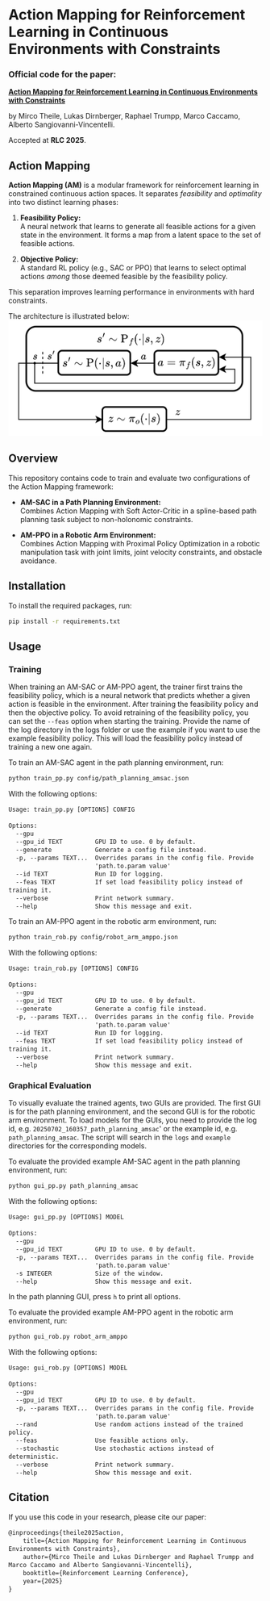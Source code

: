 # Action Mapping for Reinforcement Learning in Continuous Environments with Constraints

### Official code for the paper:

**[Action Mapping for Reinforcement Learning in Continuous Environments with Constraints](https://openreview.net/forum?id=3oSauSj0Wk)**

by Mirco Theile, Lukas Dirnberger, Raphael Trumpp, Marco Caccamo, Alberto Sangiovanni-Vincentelli.

Accepted at **RLC 2025**.

## Action Mapping

**Action Mapping (AM)** is a modular framework for reinforcement learning in constrained continuous action spaces. It separates *feasibility* and *optimality* into two distinct learning phases:

1. **Feasibility Policy:**  
   A neural network that learns to generate all feasible actions for a given state in the environment. It forms a map from a latent space to the set of feasible actions.

2. **Objective Policy:**  
   A standard RL policy (e.g., SAC or PPO) that learns to select optimal actions *among* those deemed feasible by the feasibility policy.

This separation improves learning performance in environments with hard constraints.

The architecture is illustrated below:  
![Action Mapping Architecture](am_arch.png)


## Overview

This repository contains code to train and evaluate two configurations of the Action Mapping framework:

- **AM-SAC in a Path Planning Environment:**  
  Combines Action Mapping with Soft Actor-Critic in a spline-based path planning task subject to non-holonomic constraints.

- **AM-PPO in a Robotic Arm Environment:**  
  Combines Action Mapping with Proximal Policy Optimization in a robotic manipulation task with joint limits, joint velocity constraints, and obstacle avoidance.

## Installation
To install the required packages, run:
```bash
pip install -r requirements.txt
```
## Usage
### Training
When training an AM-SAC or AM-PPO agent, the trainer first trains the feasibility policy, which is a neural network that predicts whether a given action is feasible in the environment. After training the feasibility policy and then the objective policy. 
To avoid retraining of the feasibility policy, you can set the `--feas` option when starting the training. Provide the name of the log directory in the logs folder or use the example if you want to use the example feasibility policy. 
This will load the feasibility policy instead of training a new one again.

To train an AM-SAC agent in the path planning environment, run:
```bash
python train_pp.py config/path_planning_amsac.json
```
With the following options:
```
Usage: train_pp.py [OPTIONS] CONFIG

Options:
  --gpu
  --gpu_id TEXT         GPU ID to use. 0 by default.
  --generate            Generate a config file instead.
  -p, --params TEXT...  Overrides params in the config file. Provide
                        'path.to.param value'
  --id TEXT             Run ID for logging.
  --feas TEXT           If set load feasibility policy instead of training it.
  --verbose             Print network summary.
  --help                Show this message and exit.
```

To train an AM-PPO agent in the robotic arm environment, run:
```bash
python train_rob.py config/robot_arm_amppo.json
```
With the following options:
```
Usage: train_rob.py [OPTIONS] CONFIG

Options:
  --gpu
  --gpu_id TEXT         GPU ID to use. 0 by default.
  --generate            Generate a config file instead.
  -p, --params TEXT...  Overrides params in the config file. Provide
                        'path.to.param value'
  --id TEXT             Run ID for logging.
  --feas TEXT           If set load feasibility policy instead of training it.
  --verbose             Print network summary.
  --help                Show this message and exit.
```

### Graphical Evaluation

To visually evaluate the trained agents, two GUIs are provided. The first GUI is for the path planning environment, and the second GUI is for the robotic arm environment.
To load models for the GUIs, you need to provide the log id, e.g. `20250702_160357_path_planning_amsac`'
or the example id, e.g. `path_planning_amsac`. The script will search in the `logs` and `example` directories for the corresponding models.


To evaluate the provided example AM-SAC agent in the path planning environment, run:
```bash
python gui_pp.py path_planning_amsac
```
With the following options:
```
Usage: gui_pp.py [OPTIONS] MODEL

Options:
  --gpu
  --gpu_id TEXT         GPU ID to use. 0 by default.
  -p, --params TEXT...  Overrides params in the config file. Provide
                        'path.to.param value'
  -s INTEGER            Size of the window.
  --help                Show this message and exit.
```
In the path planning GUI, press `h` to print all options.

To evaluate the provided example AM-PPO agent in the robotic arm environment, run:
```bash
python gui_rob.py robot_arm_amppo
```
With the following options:
```
Usage: gui_rob.py [OPTIONS] MODEL

Options:
  --gpu
  --gpu_id TEXT         GPU ID to use. 0 by default.
  -p, --params TEXT...  Overrides params in the config file. Provide
                        'path.to.param value'
  --rand                Use random actions instead of the trained policy.
  --feas                Use feasible actions only.
  --stochastic          Use stochastic actions instead of deterministic.
  --verbose             Print network summary.
  --help                Show this message and exit.
```

## Citation
If you use this code in your research, please cite our paper:
```
@inproceedings{theile2025action,
    title={Action Mapping for Reinforcement Learning in Continuous Environments with Constraints},
    author={Mirco Theile and Lukas Dirnberger and Raphael Trumpp and Marco Caccamo and Alberto Sangiovanni-Vincentelli},
    booktitle={Reinforcement Learning Conference},
    year={2025}
}
```